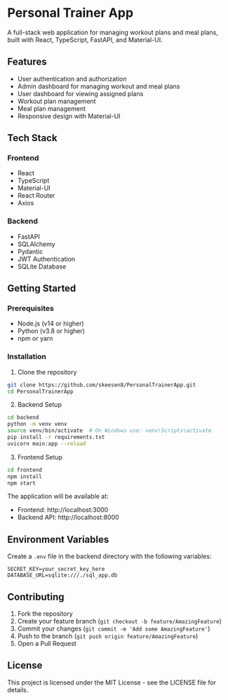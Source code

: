 # Personal Trainer App

A full-stack web application for managing workout plans and meal plans, built with React, TypeScript, FastAPI, and Material-UI.

## Features

- User authentication and authorization
- Admin dashboard for managing workout and meal plans
- User dashboard for viewing assigned plans
- Workout plan management
- Meal plan management
- Responsive design with Material-UI

## Tech Stack

### Frontend
- React
- TypeScript
- Material-UI
- React Router
- Axios

### Backend
- FastAPI
- SQLAlchemy
- Pydantic
- JWT Authentication
- SQLite Database

## Getting Started

### Prerequisites
- Node.js (v14 or higher)
- Python (v3.8 or higher)
- npm or yarn

### Installation

1. Clone the repository
```bash
git clone https://github.com/skeesen8/PersonalTrainerApp.git
cd PersonalTrainerApp
```

2. Backend Setup
```bash
cd backend
python -m venv venv
source venv/bin/activate  # On Windows use: venv\Scripts\activate
pip install -r requirements.txt
uvicorn main:app --reload
```

3. Frontend Setup
```bash
cd frontend
npm install
npm start
```

The application will be available at:
- Frontend: http://localhost:3000
- Backend API: http://localhost:8000

## Environment Variables

Create a `.env` file in the backend directory with the following variables:
```
SECRET_KEY=your_secret_key_here
DATABASE_URL=sqlite:///./sql_app.db
```

## Contributing

1. Fork the repository
2. Create your feature branch (`git checkout -b feature/AmazingFeature`)
3. Commit your changes (`git commit -m 'Add some AmazingFeature'`)
4. Push to the branch (`git push origin feature/AmazingFeature`)
5. Open a Pull Request

## License

This project is licensed under the MIT License - see the LICENSE file for details. 